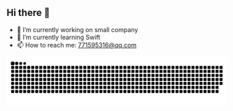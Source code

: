 ## Hi there 👋

- 🔭 I’m currently working on small company
- 🌱 I’m currently learning Swift
- 📫 How to reach me: 771595316@qq.com

![](https://raw.githubusercontent.com/MoXiaoluo/MoXiaoluo/output/github-contribution-grid-snake.svg)

